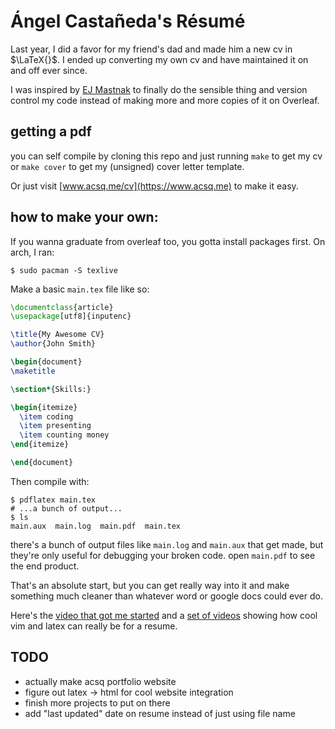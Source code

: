 # Ángel Castañeda's Résumé

Last year, I did a favor for my friend's dad and made him a new cv in 
$\LaTeX{}$. I ended up converting my own cv and have maintained it on and off
ever since.

I was inspired by [EJ Mastnak](https://www.ejmastnak.com) to finally do the sensible thing 
and version control my code instead of making more and more copies of it on 
Overleaf.

## getting a pdf

you can self compile by cloning this repo and just running `make` to get my cv
or `make cover` to get my (unsigned) cover letter template. 

Or just visit [www.acsq.me/cv](https://www.acsq.me) to make it easy.

## how to make your own:

If you wanna graduate from overleaf too, you gotta install packages first. On 
arch, I ran:

```console
$ sudo pacman -S texlive
```

Make a basic `main.tex` file like so:

```latex
\documentclass{article}
\usepackage[utf8]{inputenc}

\title{My Awesome CV}
\author{John Smith}

\begin{document}
\maketitle

\section*{Skills:}

\begin{itemize}
  \item coding
  \item presenting
  \item counting money
\end{itemize}

\end{document}
```

Then compile with:

```console
$ pdflatex main.tex
# ...a bunch of output...
$ ls
main.aux  main.log  main.pdf  main.tex
```

there's a bunch of output files like `main.log` and `main.aux` that get made,
but they're only useful for debugging your broken code. open `main.pdf` to see 
the end product.

That's an absolute start, but you can get really way into it and make
something much cleaner than whatever word or google docs could ever do.

Here's the [video that got me started](https://youtu.be/kMPCdUSsITE) and a 
[set of videos](https://youtu.be/VjsX4tznW40) showing how cool vim and latex 
can really be for a resume.

## TODO

* actually make acsq portfolio website
* figure out latex -> html for cool website integration
* finish more projects to put on there
* add "last updated" date on resume instead of just using file name
